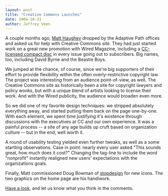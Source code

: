 ```yaml
---
layout: post
title: "Creative Commons Launches"
date: 2004-10-21
author: Jeffrey Veen
---
```

A couple months ago, <a href="http://a.wholelottanothing.org/">Matt Haughey</a> dropped by the Adaptive Path offices and asked us for help with Creative Commons site. They had just started work on a great new promotion with Wired Magazine, including a <a href="http://creativecommons.org/wired/">CC-licensed compact disc</a> in every issue going out to subscribers. Big names, too, including David Byrne and the Beastie Boys.

We jumped at the chance, of course, since we're big supporters of their effort to provide flexibility within the often overly-restrictive copyright law. The project was interesting from an audience point-of-view, as well. The Creative Commons site as historically been a site for copyright lawyers and policy wonks, but with a unique blend of artists looking to license their work. And with the Wired publicity, the audience would broaden even more.

So we did one of my favorite design techniques: we stripped absolutely everything away, and started putting them back on the page one-by-one. With each element, we spent time justifying it's existence through discussions with the executives at CC and our own experience. It was a painful process -- a site of any age builds up cruft based on organization culture -- but in the end, well worth it.

A round of usability testing yielded even further tweaks, as well as a some startling observations. Case in point: nearly every user asked "This sounds great, how much does it cost?" Changing the tag-line to include the word "nonprofit" instantly realigned new users' expectations with the organizations goals.

Finally, Matt commissioned Doug Bowman of <a href="http://stopdesign.com/">stopdesign</a> for new icons. The two graphics on the home page are his handiwork.

<a href="http://creativecommons.org/">Have a look</a>, and let us know what you think in the comments.
